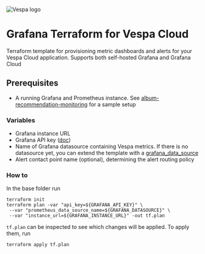 
<!-- Copyright Vespa.ai. Licensed under the terms of the Apache 2.0 license. See LICENSE in the project root. -->

![Vespa logo](https://vespa.ai/assets/vespa-logo-color.png)

# Grafana Terraform for Vespa Cloud

Terraform template for provisioning metric dashboards and alerts for your Vespa Cloud application. Supports both self-hosted Grafana and Grafana Cloud

## Prerequisites
* A running Grafana and Prometheus instance. See [album-recommendation-monitoring](https://github.com/vespa-engine/sample-apps/tree/master/examples/operations/monitoring/album-recommendation-monitoring/) for a sample setup

### Variables
* Grafana instance URL
* Grafana API key ([doc](https://grafana.com/docs/grafana/latest/administration/api-keys/#create-an-api-key))
* Name of Grafana datasource containing Vespa metrics. If there is no datasource yet, you can extend the template with a [grafana_data_source](https://grafana.com/docs/grafana-cloud/developer-resources/infrastructure-as-code/terraform/terraform-cloud-stack/#add-a-data-source)
* Alert contact point name (optional), determining the alert routing policy


### How to

In the base folder run
```
terraform init
terraform plan -var "api_key=${GRAFANA_API_KEY}" \
 --var "prometheus_data_source_name=${GRAFANA_DATASOURCE}" \
 --var "instance_url=${GRAFANA_INSTANCE_URL}" -out tf.plan
```
`tf.plan` can be inspected to see which changes will be applied. To apply them, run
```
terraform apply tf.plan
```

